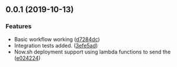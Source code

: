 ## 0.0.1 (2019-10-13)

### Features

* Basic workflow working ([d7284dc](https://github.com/AlanVerbner/haiku-by-the-sea/commit/d7284dc))
* Integration tests added. ([3efe5ad](https://github.com/AlanVerbner/haiku-by-the-sea/commit/3efe5ad))
* Now.sh deployment support using lambda functions to send the ([e024224](https://github.com/AlanVerbner/haiku-by-the-sea/commit/e024224))


